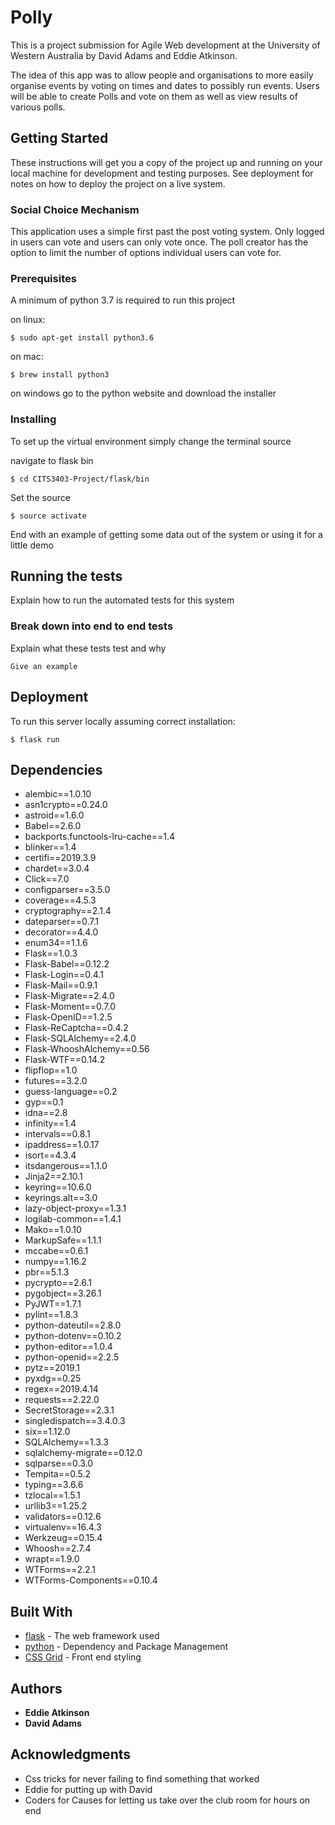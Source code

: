 # Polly

This is a project submission for Agile Web development at the University of Western Australia by David Adams and Eddie Atkinson.

The idea of this app was to allow people and organisations to more easily organise events by voting on times and dates to possibly run events.
Users will be able to create Polls and vote on them as well as view results of various polls.


## Getting Started

These instructions will get you a copy of the project up and running on your local machine for development and testing purposes. See deployment for notes on how to deploy the project on a live system.


### Social Choice Mechanism
This application uses a simple first past the post voting system. Only logged in users can vote and users can only vote once.
The poll creator has the option to limit the number of options individual users can vote for. 

### Prerequisites

A minimum of python 3.7 is required to run this project

on linux:

```
$ sudo apt-get install python3.6
```

on mac:

```
$ brew install python3
```

on windows go to the python website and download the installer

### Installing

To set up the virtual environment simply change the terminal source

navigate to flask bin

```
$ cd CITS3403-Project/flask/bin
```

Set the source

```
$ source activate
```


End with an example of getting some data out of the system or using it for a little demo

## Running the tests

Explain how to run the automated tests for this system

### Break down into end to end tests

Explain what these tests test and why

```
Give an example
```


## Deployment

To run this server locally assuming correct installation:

```
$ flask run
```

## Dependencies

* alembic==1.0.10
* asn1crypto==0.24.0
* astroid==1.6.0
* Babel==2.6.0
* backports.functools-lru-cache==1.4
* blinker==1.4
* certifi==2019.3.9
* chardet==3.0.4
* Click==7.0
* configparser==3.5.0
* coverage==4.5.3
* cryptography==2.1.4
* dateparser==0.7.1
* decorator==4.4.0
* enum34==1.1.6
* Flask==1.0.3
* Flask-Babel==0.12.2
* Flask-Login==0.4.1
* Flask-Mail==0.9.1
* Flask-Migrate==2.4.0
* Flask-Moment==0.7.0
* Flask-OpenID==1.2.5
* Flask-ReCaptcha==0.4.2
* Flask-SQLAlchemy==2.4.0
* Flask-WhooshAlchemy==0.56
* Flask-WTF==0.14.2
* flipflop==1.0
* futures==3.2.0
* guess-language==0.2
* gyp==0.1
* idna==2.8
* infinity==1.4
* intervals==0.8.1
* ipaddress==1.0.17
* isort==4.3.4
* itsdangerous==1.1.0
* Jinja2==2.10.1
* keyring==10.6.0
* keyrings.alt==3.0
* lazy-object-proxy==1.3.1
* logilab-common==1.4.1
* Mako==1.0.10
* MarkupSafe==1.1.1
* mccabe==0.6.1
* numpy==1.16.2
* pbr==5.1.3
* pycrypto==2.6.1
* pygobject==3.26.1
* PyJWT==1.7.1
* pylint==1.8.3
* python-dateutil==2.8.0
* python-dotenv==0.10.2
* python-editor==1.0.4
* python-openid==2.2.5
* pytz==2019.1
* pyxdg==0.25
* regex==2019.4.14
* requests==2.22.0
* SecretStorage==2.3.1
* singledispatch==3.4.0.3
* six==1.12.0
* SQLAlchemy==1.3.3
* sqlalchemy-migrate==0.12.0
* sqlparse==0.3.0
* Tempita==0.5.2
* typing==3.6.6
* tzlocal==1.5.1
* urllib3==1.25.2
* validators==0.12.6
* virtualenv==16.4.3
* Werkzeug==0.15.4
* Whoosh==2.7.4
* wrapt==1.9.0
* WTForms==2.2.1
* WTForms-Components==0.10.4


## Built With

* [flask](http://flask.pocoo.org/) - The web framework used
* [python](https://www.python.org/) - Dependency and Package Management
* [CSS Grid](https://developer.mozilla.org/en-US/docs/Web/CSS/CSS_Grid_Layout) - Front end styling


## Authors

* **Eddie Atkinson**
* **David Adams**
 

## Acknowledgments

* Css tricks for never failing to find something that worked
* Eddie for putting up with David
* Coders for Causes for letting us take over the club room for hours on end
